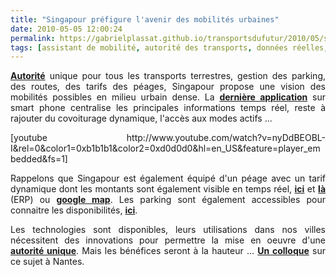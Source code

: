 ```yaml
---
title: "Singapour préfigure l'avenir des mobilités urbaines"
date: 2010-05-05 12:00:24
permalink: https://gabrielplassat.github.io/transportsdufutur/2010/05/singapour-prefigure-lavenir-des-mobilites-urbaines.html
tags: [assistant de mobilité, autorité des transports, données réelles, internet, iphone, multimodes, partage de données, partage de la voirie, Pay as You Move]
---
```


<p style="text-align: justify"><strong><a href="https://gabrielplassat.github.io/transportsdufutur/2009/11/autorite-des-transports-vers-une-revolution.html" target="_blank">Autorité</a></strong> unique pour tous les transports terrestres, gestion des parking, des routes, des tarifs des péages, Singapour propose une vision des mobilités possibles en milieu urbain dense. La <strong><a href="http://www.onemotoring.com.sg/publish/onemotoring/en/on_the_roads.html" target="_blank">dernière application</a></strong> sur smart phone centralise les principales informations temps réel, reste à rajouter du covoiturage dynamique, l'accès aux modes actifs ...</p> <p style="text-align: justify">  [youtube http://www.youtube.com/watch?v=nyDdBEOBL-I&rel=0&color1=0xb1b1b1&color2=0xd0d0d0&hl=en_US&feature=player_embedded&fs=1]</p> <p style="text-align: justify">Rappelons que Singapour est également équipé d'un péage avec un tarif dynamique dont les montants sont également visible en temps réel, <strong><a href="http://interactivemap.onemotoring.com.sg/mapapp/index.html?param=redirect" target="_blank">ici</a></strong> et <strong><a href="http://www.onemotoring.com.sg/publish/onemotoring/en/on_the_roads/ERP_Rates.html" target="_blank">là</a></strong> (ERP) ou <strong><a href="http://maps.google.com.sg/" target="_blank">google map</a></strong>. Les parking sont également accessibles pour connaitre les disponibilités, <strong><a href="http://www.onemotoring.com.sg/publish/onemotoring/en/on_the_roads/parking/parking_lot.html?area=Orchard&flag=true" target="_blank">ici</a></strong>.</p> <p style="text-align: justify">Les technologies sont disponibles, leurs utilisations dans nos villes nécessitent des innovations pour permettre la mise en oeuvre d'une <strong><a href="https://gabrielplassat.github.io/transportsdufutur/2009/11/autorite-des-transports-vers-une-revolution.html" target="_blank">autorité unique</a></strong>. Mais les bénéfices seront à la hauteur ... <strong><a href="http://www.droit.univ-nantes.fr/labos/dcs/upload/pdf/Programme_15.pdf" target="_blank">Un colloque</a></strong> sur ce sujet à Nantes.</p>

